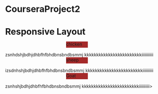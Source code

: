 # CourseraProject2
<!DOCTYPE html>
<html>
<head>
<meta charset="utf-8">
<title>Responsive Layout</title>
<style>

/********** Base styles **********/
* {
  box-sizing:border-box;
}
h1 {
  margin-bottom: 15px;
}

p {
  border: 1px solid black;
  background-color: #A52A2A;
  width: 30%;
  height: 100px;
  margin-right: 10px;
  margin-left: 10px;
  font-family: Helvetica;
  color: white;

}
#p1{ width: 50%;background-color: #A52A2A;
        box-sizing: content-box;
  position: relative;
  margin-top: 0%;
  margin-left: 0%;
  float: none;
  width: 70px;
  height: 20px;
  left: 196px; }
  #p2{ width: 50%;background-color: #A52A2A;
        box-sizing: content-box;
  position: relative;
  margin-top: 0%;
  margin-left: 0%;
  float: none;
  width: 70px;
  height: 20px;
  left: 196px; }
  #p3{ width: 50%;background-color: #A52A2A;
        box-sizing: content-box;
  position: relative;
  margin-top: 0%;
  margin-left: 0%;
  float: none;
  width: 70px;
  height: 20px;
  left: 196px; }



/* Simple Responsive Framework. */
.row {
  width: 80%;
}

/********** Large devices only **********/
@media (min-width: 992px) {
  .col-lg-1, .col-lg-2, .col-lg-3 {
    float: left;
    border: 1px solid green;
    margin-left: 0px;
    margin-right: 20px;
    position: relative;
  }
  .col-lg-1 {
    width: 8.33%; 

  }
  .col-lg-2 {
    width: 16%;
  }
  .col-lg-3 {
      width: 25%;
}
}

/********** Medium devices only **********/
@media (min-width: 768px) and (max-width: 991px) {
  .col-md-1, .col-md-2, .col-md-3 {
    float: left;
    border: 1px solid green;
    position: relative;
  }
  .col-md-1 {
    width: 8.33%;
  }
  .col-md-2 {
    width: 16%;
  }
  .col-md-3 {
    width: 25%;
  }
  
}
/********** Medium devices only **********/
@media  (max-width: 767px) {
  .col-md-1, .col-md-2, .col-md-3 {
    float: left;
    border: 1px solid green;
    position: relative;
  }
  .col-md-1 {
    width: 8.33%;
  }
  .col-md-2 {
    width: 16%;
  }
  .col-md-3 {
    width: 25%;
  }
  
}

</style>
</head>
<body>
<h1>Responsive Layout</h1>

<div class="row ">
 <div id="container"><div class="col-lg-3 col-md-6 "><p id="p1">chicken</p>zsnhdshjbdhjdhbfhfbhdbnsbndbsmmj
kkkkkkkkkkkkkkkkkkkkkkkkiiiiiiiiiii </div></div>
 <div id="container"><div class="col-lg-3 col-md-6"><p id="p2">sheep</p>izsdnhshjbdhjdhbfhfbhdbnsbndbsmmj
  kkkkkkkkkkkkkkkkkkkkkkkkiiiiiiiiii</div></div>
  <div id="container"><div class="col-lg-3 col-md-6"><p id="p3">Goat</p>zsnhshjbdhjdhbfhfbhdbnsbndbsmmj
    kkkkkkkkkkkkkkkkkkkkkkkkiiiiiiiiii></div></div>
  
</div>

</body>
</html>
